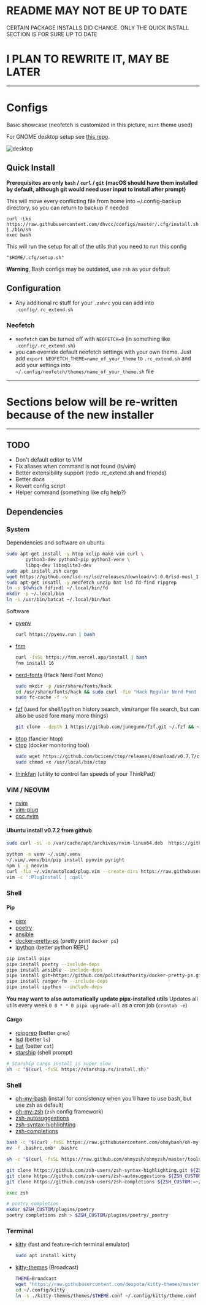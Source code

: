 # README MAY NOT BE UP TO DATE

CERTAIN PACKAGE INSTALLS DID CHANGE. ONLY THE QUICK INSTALL SECTION IS FOR SURE UP TO DATE

# I PLAN TO REWRITE IT, MAY BE LATER

-----------------

# Configs

Basic showcase (neofetch is customized in this picture, `mint` theme used)

For GNOME desktop setup see [this repo](https://github.com/dhvcc/desktop).

![desktop](https://user-images.githubusercontent.com/18076967/186787936-8ff80282-5e4e-4643-b1cd-4f3ac0a6d140.png)

## Quick Install

**Prerequisites are only `bash` / `curl` / `git` (macOS should have them installed by default, although git would need user input to install after prompt)**


This will move every conflicting file from home into ~/.config-backup directory, so you can return to backup if needed

```shell
curl -Lks https://raw.githubusercontent.com/dhvcc/configs/master/.cfg/install.sh | /bin/sh
exec bash
```

This will run the setup for all of the utils that you need to run this config

```shell
"$HOME/.cfg/setup.sh"
```

**Warning**, Bash configs may be outdated, use `zsh` as your default

## Configuration

- Any additional rc stuff for your `.zshrc` you can add into `.config/.rc_extend.sh`

### Neofetch
- `neofetch` can be turned off with `NEOFETCH=0` (in something like `.config/.rc_extend.sh`)
- you can override default neofetch settings with your own theme. Just add `export NEOFETCH_THEME=name_of_your_theme` to `.rc_extend.sh` and add your settings into `~/.config/neofetch/themes/name_of_your_theme.sh` file

----------------

# Sections below will be re-written because of the new installer

----------------

## TODO
- Don't default editor to VIM
- Fix aliases when command is not found (ls/vim)
- Better extensibility support (redo .rc_extend.sh and friends)
- Better docs
- Revert config script
- Helper command (something like cfg help?)

## Dependencies

### System

Dependencies and software on ubuntu

```bash
sudo apt-get install -y htop xclip make vim curl \
       python3-dev python3-pip python3-venv \
       libpq-dev libsqlite3-dev
sudo apt install zsh cargo
wget https://github.com/lsd-rs/lsd/releases/download/v1.0.0/lsd-musl_1.0.0_amd64.deb && sudo dpkg -i lsd-musl_1.0.0_amd64.dev && rm lsd-musl_1.0.0_amd64.deb
sudo apt-get insatll -y neofetch unzip bat lsd fd-find ripgrep
ln -s $(which fdfind) ~/.local/bin/fd
mkdir -p ~/.local/bin
ln -s /usr/bin/batcat ~/.local/bin/bat
```

Software

- [pyenv](https://github.com/pyenv/pyenv-installer)
  ```bash
  curl https://pyenv.run | bash
  ```
- [fnm](https://github.com/Schniz/fnm)
  ```bash
  curl -fsSL https://fnm.vercel.app/install | bash
  fnm install 16
  ```
- [nerd-fonts](https://github.com/ryanoasis/nerd-fonts) (Hack Nerd Font Mono)
  ```bash
  sudo mkdir -p /usr/share/fonts/hack
  cd /usr/share/fonts/hack && sudo curl -fLo "Hack Regular Nerd Font Complete Mono.ttf" https://github.com/ryanoasis/nerd-fonts/raw/master/patched-fonts/Hack/Regular/complete/Hack%20Regular%20Nerd%20Font%20Complete%20Mono.ttf
  sudo fc-cache -f -v
  ```
- [fzf](https://github.com/junegunn/fzf) (used for shell/ipython history search, vim/ranger file search, but can also be used fore many more things)
  ```bash
  git clone --depth 1 https://github.com/junegunn/fzf.git ~/.fzf && ~/.fzf/install --all
  ```
- [btop](https://github.com/aristocratos/btop) (fancier htop)
- [ctop](https://github.com/bcicen/ctop) (docker monitoring tool)
  ```bash
  sudo wget https://github.com/bcicen/ctop/releases/download/v0.7.7/ctop-0.7.7-linux-amd64 -O /usr/local/bin/ctop
  sudo chmod +x /usr/local/bin/ctop
  ```
- [thinkfan](https://github.com/vmatare/thinkfan) (utility to control fan speeds of your ThinkPad)

### VIM / NEOVIM

- [nvim](https://github.com/neovim/neovim)
- [vim-plug](https://github.com/junegunn/vim-plug)
- [coc.nvim](https://github.com/neoclide/coc.nvim)

#### Ubuntu install v0.7.2 from github

```bash
sudo curl -sL -o /var/cache/apt/archives/nvim-linux64.deb  https://github.com/neovim/neovim/releases/download/v0.7.2/nvim-linux64.deb && sudo dpkg -i /var/cache/apt/archives/nvim-linux64.deb

python -m venv ~/.vim/.venv
~/.vim/.venv/bin/pip install pynvim pyright
npm i -g neovim
curl -fLo ~/.vim/autoload/plug.vim --create-dirs https://raw.githubusercontent.com/junegunn/vim-plug/master/plug.vim
vim -c ':PlugInstall | :qall'
```

### Shell

#### Pip

- [pipx](https://github.com/pypa/pipx)
- [poetry](https://github.com/python-poetry/poetry)
- [ansible](https://github.com/ansible/ansible)
- [docker-pretty-ps](https://github.com/politeauthority/docker-pretty-ps) (pretty print `docker ps`)
- [ipython](https://github.com/ipython/ipython) (better python REPL)


```bash
pip install pipx
pipx install poetry --include-deps
pipx install ansible --include-deps
pipx install git+https://github.com/politeauthority/docker-pretty-ps.git#egg=docker-pretty-ps
pipx install ranger-fm --include-deps
pipx install ipython --include-deps
```

**You may want to also automatically update pipx-installed utils**
Updates all utils every week
`0 0 * * 0 pipx upgrade-all` as a cron job (`crontab -e`)

#### Cargo

- [rgipgrep](https://github.com/BurntSushi/ripgrep) (better `grep`)
- [lsd](https://github.com/Peltoche/lsd) (better `ls`)
- [bat](https://github.com/sharkdp/bat) (better `cat`)
- [starship](https://starship.rs/) (shell prompt)

```bash
# Starship cargo install is super slow
sh -c "$(curl -fsSL https://starship.rs/install.sh)"
```

### Shell

- [oh-my-bash](https://github.com/ohmybash/oh-my-bash) (install for consistency when you'll have to use bash, but use zsh as default)
- [oh-my-zsh](https://github.com/ohmyzsh/ohmyzsh) (`zsh` config framework)
- [zsh-autosuggestions](https://github.com/zsh-users/zsh-autosuggestions)
- [zsh-syntax-highlighting](https://github.com/zsh-users/zsh-syntax-highlighting)
- [zsh-completions](https://github.com/zsh-users/zsh-completions)

```bash
bash -c "$(curl -fsSL https://raw.githubusercontent.com/ohmybash/oh-my-bash/master/tools/install.sh)"
mv -f .bashrc.omb* .bashrc

sh -c "$(curl -fsSL https://raw.github.com/ohmyzsh/ohmyzsh/master/tools/install.sh)" "" --keep-zshrc --unattended

git clone https://github.com/zsh-users/zsh-syntax-highlighting.git ${ZSH_CUSTOM:-~/.oh-my-zsh/custom}/plugins/zsh-syntax-highlighting
git clone https://github.com/zsh-users/zsh-autosuggestions ${ZSH_CUSTOM:-~/.oh-my-zsh/custom}/plugins/zsh-autosuggestions
git clone https://github.com/zsh-users/zsh-completions ${ZSH_CUSTOM:=~/.oh-my-zsh/custom}/plugins/zsh-completions

exec zsh

# poetry completion
mkdir $ZSH_CUSTOM/plugins/poetry
poetry completions zsh > $ZSH_CUSTOM/plugins/poetry/_poetry
```

### Terminal

- [kitty](https://github.com/kovidgoyal/kitty) (fast and feature-rich terminal emulator)
  ```bash
  sudo apt install kitty
  ```
- [kitty-themes](https://github.com/dexpota/kitty-themes) (Broadcast)

    ```bash
    THEME=Broadcast
    wget "https://raw.githubusercontent.com/dexpota/kitty-themes/master/themes/$THEME.conf" -P ~/.config/kitty/kitty-themes/themes
    cd ~/.config/kitty
    ln -s ./kitty-themes/themes/$THEME.conf ~/.config/kitty/theme.conf
    ```

